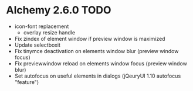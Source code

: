 # Alchemy 2.6.0 TODO

* icon-font replacement
  * overlay resize handle
* Fix zindex of element window if preview window is maximized
* Update selectboxit
* Fix tinymce deactivation on elements window blur (preview window focus)
* Fix previewwindow reload on elements window focus (preview window blur)
* Set autofocus on useful elements in dialogs (jQeuryUI 1.10 autofocus "feature")